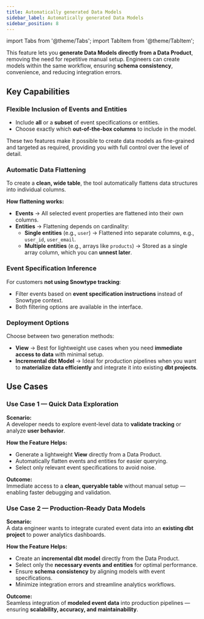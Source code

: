 ```yaml
---
title: Automatically generated Data Models
sidebar_label: Automatically generated Data Models
sidebar_position: 8
---
```

import Tabs from '@theme/Tabs';
import TabItem from '@theme/TabItem';

This feature lets you **generate Data Models directly from a Data Product**, removing the need for repetitive manual setup. Engineers can create models within the same workflow, ensuring **schema consistency**, convenience, and reducing integration errors.

## Key Capabilities

### Flexible Inclusion of Events and Entities
- Include **all** or a **subset** of event specifications or entities.
- Choose exactly which **out-of-the-box columns** to include in the model.

These two features make it possible to create data models as fine-grained and targeted as required, providing you with full control over the level of detail.

### Automatic Data Flattening
To create a **clean, wide table**, the tool automatically flattens data structures into individual columns.

**How flattening works:**
- **Events** → All selected event properties are flattened into their own columns.
- **Entities** → Flattening depends on cardinality:
  - **Single entities** (e.g., `user`) → Flattened into separate columns, e.g., `user_id`, `user_email`.
  - **Multiple entities** (e.g., arrays like `products`) → Stored as a single array column, which you can **unnest later**.

### Event Specification Inference
For customers **not using Snowtype tracking**:
- Filter events based on **event specification instructions** instead of Snowtype context.
- Both filtering options are available in the interface.

### Deployment Options
Choose between two generation methods:

- **View** → Best for lightweight use cases when you need **immediate access to data** with minimal setup.
- **Incremental dbt Model** → Ideal for production pipelines when you want to **materialize data efficiently** and integrate it into existing **dbt projects**.

## Use Cases

### Use Case 1 — Quick Data Exploration
**Scenario:**  
A developer needs to explore event-level data to **validate tracking** or analyze **user behavior**.

**How the Feature Helps:**
- Generate a lightweight **View** directly from a Data Product.
- Automatically flatten events and entities for easier querying.
- Select only relevant event specifications to avoid noise.

**Outcome:**  
Immediate access to a **clean, queryable table** without manual setup — enabling faster debugging and validation.

### Use Case 2 — Production-Ready Data Models
**Scenario:**  
A data engineer wants to integrate curated event data into an **existing dbt project** to power analytics dashboards.

**How the Feature Helps:**
- Create an **incremental dbt model** directly from the Data Product.
- Select only the **necessary events and entities** for optimal performance.
- Ensure **schema consistency** by aligning models with event specifications.
- Minimize integration errors and streamline analytics workflows.

**Outcome:**  
Seamless integration of **modeled event data** into production pipelines — ensuring **scalability, accuracy, and maintainability**.
